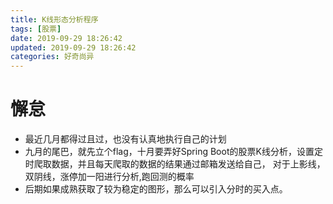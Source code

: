```yaml
---
title: K线形态分析程序
tags: [股票]
date: 2019-09-29 18:26:42
updated: 2019-09-29 18:26:42
categories: 好奇尚异
---
```


# 懈怠
- 最近几月都得过且过，也没有认真地执行自己的计划
- 九月的尾巴，就先立个flag，十月要弄好Spring Boot的股票K线分析，设置定时爬取数据，并且每天爬取的数据的结果通过邮箱发送给自己，
对于上影线，双阴线，涨停加一阳进行分析,跑回测的概率
- 后期如果成熟获取了较为稳定的图形，那么可以引入分时的买入点。
